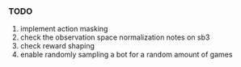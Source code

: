 ### TODO
1. implement action masking
2. check the observation space normalization notes on sb3
3. check reward shaping
4. enable randomly sampling a bot for a random amount of games